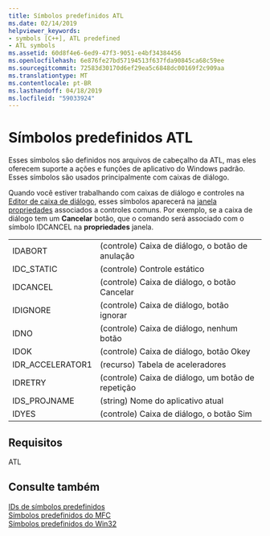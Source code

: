 ```yaml
---
title: Símbolos predefinidos ATL
ms.date: 02/14/2019
helpviewer_keywords:
- symbols [C++], ATL predefined
- ATL symbols
ms.assetid: 60d8f4e6-6ed9-47f3-9051-e4bf34384456
ms.openlocfilehash: 6e876fe27bd57194513f637fda90845ca68c59ee
ms.sourcegitcommit: 72583d30170d6ef29ea5c6848dc00169f2c909aa
ms.translationtype: MT
ms.contentlocale: pt-BR
ms.lasthandoff: 04/18/2019
ms.locfileid: "59033924"
---
```

# <a name="atl-predefined-symbols"></a>Símbolos predefinidos ATL

Esses símbolos são definidos nos arquivos de cabeçalho da ATL, mas eles oferecem suporte a ações e funções de aplicativo do Windows padrão. Esses símbolos são usados principalmente com caixas de diálogo.

Quando você estiver trabalhando com caixas de diálogo e controles na [Editor de caixa de diálogo](../windows/dialog-editor.md), esses símbolos aparecerá na [janela propriedades](/visualstudio/ide/reference/properties-window) associados a controles comuns. Por exemplo, se a caixa de diálogo tem um **Cancelar** botão, que o comando será associado com o símbolo IDCANCEL na **propriedades** janela.

|||
|-|-|
|IDABORT|(controle) Caixa de diálogo, o botão de anulação|
|IDC_STATIC|(controle) Controle estático|
|IDCANCEL|(controle) Caixa de diálogo, o botão Cancelar|
|IDIGNORE|(controle) Caixa de diálogo, botão ignorar|
|IDNO|(controle) Caixa de diálogo, nenhum botão|
|IDOK|(controle) Caixa de diálogo, botão Okey|
|IDR_ACCELERATOR1|(recurso) Tabela de aceleradores|
|IDRETRY|(controle) Caixa de diálogo, um botão de repetição|
|IDS_PROJNAME|(string) Nome do aplicativo atual|
|IDYES|(controle) Caixa de diálogo, o botão Sim|

## <a name="requirements"></a>Requisitos

ATL

## <a name="see-also"></a>Consulte também

[IDs de símbolos predefinidos](../windows/predefined-symbol-ids.md)<br/>
[Símbolos predefinidos do MFC](../windows/mfc-predefined-symbols.md)<br/>
[Símbolos predefinidos do Win32](../windows/win32-predefined-symbols.md)<br/>